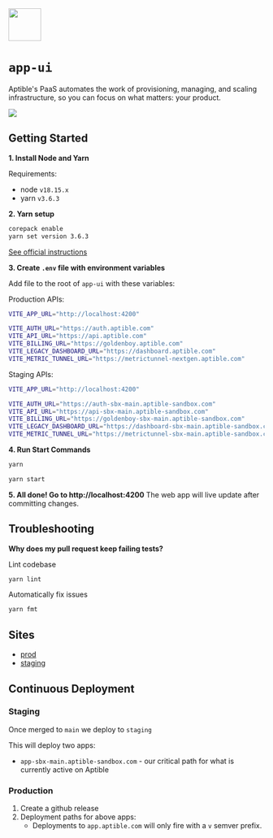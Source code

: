 <img src="https://user-images.githubusercontent.com/4295811/226700092-ffbd0c01-dba1-4880-8b77-a4d26e6228f0.svg"  width="64">

# `app-ui`

Aptible's PaaS automates the work of provisioning, managing, and scaling infrastructure, so you can focus on what matters: your product.

<img src="https://github.com/aptible/app-ui/assets/4295811/20eaa0a8-a537-4549-84d2-0a4f10152363" style="max-width: 100%;">

## Getting Started

**1. Install Node and Yarn**

Requirements:

- node `v18.15.x`
- yarn `v3.6.3`

**2. Yarn setup**


```bash
corepack enable
yarn set version 3.6.3
```

[See official instructions](https://yarnpkg.com/getting-started/install)

**3. Create `.env` file with environment variables**

Add file to the root of `app-ui` with these variables:

Production APIs:

```bash
VITE_APP_URL="http://localhost:4200"

VITE_AUTH_URL="https://auth.aptible.com"
VITE_API_URL="https://api.aptible.com"
VITE_BILLING_URL="https://goldenboy.aptible.com"
VITE_LEGACY_DASHBOARD_URL="https://dashboard.aptible.com"
VITE_METRIC_TUNNEL_URL="https://metrictunnel-nextgen.aptible.com"
```

Staging APIs:

```bash
VITE_APP_URL="http://localhost:4200"

VITE_AUTH_URL="https://auth-sbx-main.aptible-sandbox.com"
VITE_API_URL="https://api-sbx-main.aptible-sandbox.com"
VITE_BILLING_URL="https://goldenboy-sbx-main.aptible-sandbox.com"
VITE_LEGACY_DASHBOARD_URL="https://dashboard-sbx-main.aptible-sandbox.com"
VITE_METRIC_TUNNEL_URL="https://metrictunnel-sbx-main.aptible-sandbox.com"
```

**4. Run Start Commands**

```bash
yarn
```

```bash
yarn start
```

**5. All done! Go to http://localhost:4200**
The web app will live update after committing changes.

## Troubleshooting

**Why does my pull request keep failing tests?**

Lint codebase

```bash
yarn lint
```

Automatically fix issues

```bash
yarn fmt
```

## Sites

- [prod](https://app.aptible.com)
- [staging](https://app-sbx-main.aptible-sandbox.com)

## Continuous Deployment

### Staging

Once merged to `main` we deploy to `staging` 

This will deploy two apps:

* `app-sbx-main.aptible-sandbox.com` - our critical path for what is currently active on Aptible

### Production

1. Create a github release
2. Deployment paths for above apps:
    * Deployments to `app.aptible.com` will only fire with a `v` semver prefix.
